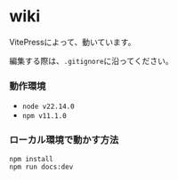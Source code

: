 # wiki
VitePressによって、動いています。

編集する際は、`.gitignore`に沿ってください。

### 動作環境
- `node v22.14.0`
- `npm v11.1.0`

### ローカル環境で動かす方法
```
npm install
npm run docs:dev
```